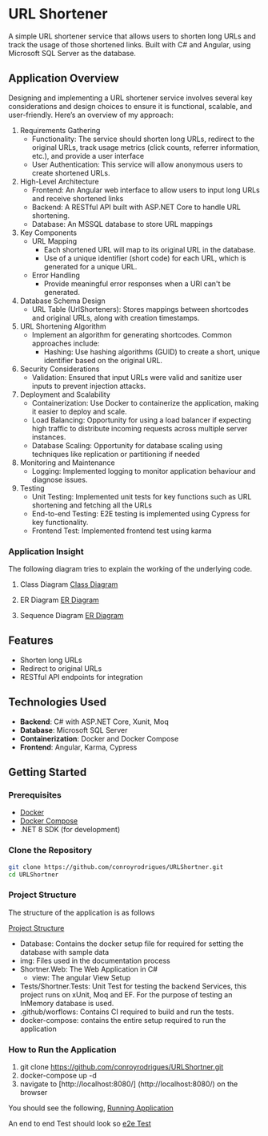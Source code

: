 # URL Shortener

A simple URL shortener service that allows users to shorten long URLs and track the usage of those shortened links. Built with C# and Angular, using Microsoft SQL Server as the database.

## Application Overview

Designing and implementing a URL shortener service involves several key considerations and design choices to ensure it is functional, scalable, and user-friendly. Here’s an overview of my approach:

1. Requirements Gathering
    - Functionality: The service should shorten long URLs, redirect to the original URLs, track usage metrics (click counts, referrer information, etc.), and provide a user interface
    - User Authentication: This service will allow anonymous users to create shortened URLs.
2.  High-Level Architecture
    - Frontend: An Angular web interface to allow users to input long URLs and receive shortened links
    - Backend: A RESTful API built with ASP.NET Core to handle URL shortening.
    - Database: An MSSQL database to store URL mappings
3. Key Components
    - URL Mapping
        - Each shortened URL will map to its original URL in the database.
        - Use of a unique identifier (short code) for each URL, which is generated for a unique URL.
    - Error Handling
        - Provide meaningful error responses when a  URl can't be generated.
4. Database Schema Design
    - URL Table (UrlShorteners): Stores mappings between shortcodes and original URLs, along with creation timestamps.
5. URL Shortening Algorithm
    - Implement an algorithm for generating shortcodes. Common approaches include:
        - Hashing: Use hashing algorithms (GUID) to create a short, unique identifier based on the original URL.
6. Security Considerations
    - Validation: Ensured that input URLs were valid and sanitize user inputs to prevent injection attacks.
7. Deployment and Scalability
    -  Containerization: Use Docker to containerize the application, making it easier to deploy and scale.
    -  Load Balancing: Opportunity for using a load balancer if expecting high traffic to distribute incoming requests across multiple server instances.
    -  Database Scaling: Opportunity for database scaling using techniques like replication or partitioning if needed
8. Monitoring and Maintenance
    - Logging: Implemented logging to monitor application behaviour and diagnose issues.
9. Testing
    - Unit Testing: Implemented unit tests for key functions such as URL shortening and fetching all the URLs
    - End-to-end Testing: E2E testing is implemented using Cypress for key functionality.
    - Frontend Test: Implemented frontend test using karma

### Application Insight

The following diagram tries to explain the working of the underlying code.

 1. Class Diagram
 [Class Diagram](/img/ClassDiagram.png)

 2. ER Diagram
 [ER Diagram](/img/ERDiagram.png)

 3. Sequence Diagram
 [ER Diagram](/img/Sequence_Diagaram.png)
  

## Features

- Shorten long URLs
- Redirect to original URLs
- RESTful API endpoints for integration

## Technologies Used

- **Backend**: C# with ASP.NET Core, Xunit, Moq
- **Database**: Microsoft SQL Server
- **Containerization**: Docker and Docker Compose
- **Frontend**:  Angular, Karma, Cypress

## Getting Started

### Prerequisites

- [Docker](https://www.docker.com/get-started)
- [Docker Compose](https://docs.docker.com/compose/)
- .NET 8 SDK (for development)

### Clone the Repository
```bash
git clone https://github.com/conroyrodrigues/URLShortner.git
cd URLShortner
```

### Project Structure

The structure of the application is as follows

[Project Structure](/img/ProjectStructure.png)
 
 - Database: Contains the docker setup file for required for setting the database with sample data
 - img: Files used in the documentation process
 - Shortner.Web: The Web Application in C#
    - view: The angular View Setup
- Tests/Shortner.Tests: Unit Test for testing the backend Services, this project runs on xUnit, Moq and EF. For the purpose of testing an InMemory database is used.
- .github/worflows: Contains CI required to build and run the tests.
- docker-compose: contains the entire setup required to run the application

### How to Run the Application

1. git clone https://github.com/conroyrodrigues/URLShortner.git
2. docker-compose up -d
3. navigate to [http://localhost:8080/] (http://localhost:8080/) on the browser

You should see the following,
[Running Application](/img/RunningApp.png)

An end to end Test should look so
[e2e Test](/img/e2eTests.png)
